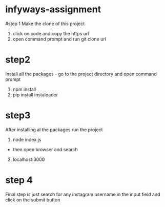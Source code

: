 # infyways-assignment
#step 1
Make the clone of this project 
1. click on code and copy the https url
2. open command prompt and run 
    git clone url

# step2
Install all the packages - go to the project directory and open command prompt
1. npm install 
2. pip install instaloader

# step3

After installing al the packages run the project
 1. node index.js
- then open browser and search 
 2. localhost:3000
  
# step 4

Final step is just search for any instagram username in the input field and click on the submit button
